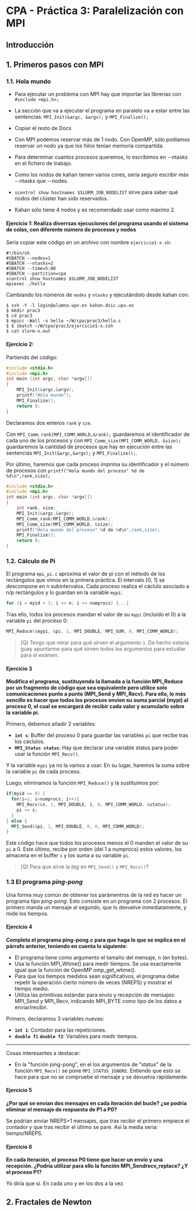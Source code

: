 # CPA - Práctica 3: Paralelización con MPI

## Introducción

## 1. Primeros pasos con MPI

### 1.1. Hola mundo

* Para ejecutar un problema con MPI hay que importar las librerías con `#include <mpi.h>;`
* La sección que va a ejecutar el programa en paralelo va a estar entre las sentencias: `MPI_Init(&argc, &argv);` y `MPI_Finalize();`
* Copiar el resto de Docs

* Con MPI podemos reservar más de 1 nodo. Con OpenMP, sólo podíamos reservar un nodo ya que los hilos tenían memoria compartida.
* Para determinar cuantos procesos queremos, lo escribimos en --ntasks en el fichero de trabajo.
* Como los nodos de kahan tienen varios cores, sería seguro escribir más --ntasks que --nodes.
* `scontrol show hostnames $SLURM_JOB_NODELIST` sirve para saber qué nodos del clúster han sido reservados.
* Kahan sólo tiene 4 nodos y es recomendado usar como máximo 2.

#### Ejercicio 1: Realiza diverrsas ejecuciones del programa usando el sistema de colas, con diferente número de procesos y nodos

Sería copiar este código en un archivo con nombre `ejercicio1-x.sh`:

```
#!/bin/sh
#SBATCH --nodes=1
#SBATCH --ntasks=2
#SBATCH --time=5:00
#SBATCH --partition=cpa
scontrol show hostnames $SLURM_JOB_NODELIST
mpiexec ./hello
```

Cambiando los números de `nodes` y `ntasks` y ejecutándolo desde kahan con:

```
$ ssh -Y -l login@alumno.upv.es kahan.dsic.upv.es
$ mkdir prac3
$ cd prac3
$ mpicc -Wall -o hello ~/W/cpa/prac3/hello.c
$ $ sbatch ~/W/cpa/prac3/ejercicio1-x.ssh
$ cat slurm-x.out
```

#### Ejercicio 2:

Partiendo del código:

```c
#include <stdio.h>
#include <mpi.h>
int main (int argc, char *argv[])
{
	MPI_Init(&argc,&argv);
	printf("Hola mundo");
	MPI_Finalize();
	return 0;
}
```

Declaramos dos enteros `rank` y `sze`.

Con `MPI_Comm_rank(MPI_COMM_WORLD,&rank);` guardaremos el identificador de cada uno de los procesos y con `MPI_Comm_size(MPI_COMM_WORLD, &size);` guardaremos la cantidad de procesos que hay en ejecución entre las sentencias `MPI_Init(&argc,&argv);` y `MPI_Finalize();`.

Por último, haremos que cada proceso imprima su identificador y el número de procesos con `printf("Hola mundo del proceso" %d de %d\n",rank,size);`

```c
#include <stdio.h>
#include <mpi.h>
int main (int argc, char *argv[])
{
	int rank, size;
	MPI_Init(&argc,&argv);
	MPI_Comm_rank(MPI_COMM_WORLD,&rank);
	MPI_Comm_size(MPI_COMM_WORLD, &size);
	printf("Hola mundo del proceso" %d de %d\n",rank,size);
	MPI_Finalize();
	return 0;
}
```

### 1.2. Cálculo de Pi

El programa `mpi_pi.c` aproxima el valor de pi con el método de los rectángulos que vimos en la primera práctica. El intervalo [0, 1] se descompone en n subintervalos. Cada proceso realiza el cáclulo asociado a n/p rectángulos y lo guardan en la variable `mypi`:

```c
for (i = myid + 1; i <= n; i += numprocs) {...}
```

Tras ello, todos los procesos mandan el valor de su `mypi` (incluido el 0) a la variable `pi` del proceso 0:

```c
MPI_Reduce(&mypi, &pi, 1, MPI_DOUBLE, MPI_SUM, 0, MPI_COMM_WORLD);
```

> [Q] Tengo que mirar para qué sirven el argumento `1`. De hecho estaría guay apuntarme para qué sirven todos los argumentos para estudiar para el exámen.

#### Ejercicio 3

**Modifica el programa, sustituyendo la llamada a la función MPI_Reduce por un fragmento de código que sea equivalente pero utilice solo comunicaciones punto a punto (MPI_Send y MPI_Recv). Para ello, lo más sencillo es hacer que todos los procesos envíen su suma parcial (mypi) al proceso 0, el cual se encargará de recibir cada valor y acumularlo sobre la variable pi.**

Primero, debemos añadir 2 variables:

* **`int s`**: Buffer del proceso 0 para guardar las variables `pi` que recibe tras los cáclulos.
* **`MPI_Status status`**: Hay que declarar una variable status para poder usar la función `MPI_Recv()`.

Y la variable `mypi` ya no la vamos a usar. En su lugar, haremos la suma sobre la variable `pi` de cada proceso.

Luego, eliminamos la función `MPI_Reduce()` y la sustituimos por:

```c
if(myid == 0) {
  for(i=1; i<numprocs; i++){
    MPI_Recv(&s, 1, MPI_DOUBLE, i, 0, MPI_COMM_WORLD, &status);
    pi += s;
  }
} else {
  MPI_Send(&pi, 1, MPI_DOUBLE, 0, 0, MPI_COMM_WORLD);
}
```

Este código hace que todos los procesos menos el 0 manden el valor de su `pi` a 0. Este último, recibe por orden (del 1 a numprocs) estos valores, los almacena en el buffer `s` y los suma a su variable `pi`.

> [Q] Para que sirve la *tag* en `MPI_Send()` y `MPI_Recv()`?

### 1.3 El programa *ping-pong*

Una forma muy común de obtener los parámentros de la red es hacer un programa tipo *ping-pong*. Esto consiste en un programa con 2 procesos. El primero manda un mensaje al segundo, que lo devuelve inmediatamente, y mide los tiempos.

#### Ejercicio 4

**Completa el programa ping-pong.c para que haga lo que se explica en el párrafo anterior, teniendo en cuenta lo siguiente:**

* El programa tiene como argumento el tamaño del mensaje, n (en bytes).
* Usa la función MPI_Wtime() para medir tiempos. Se usa exactamente igual que la función de OpenMP omp_get_wtime().
* Para que los tiempos medidos sean significativos, el programa debe repetir la operación cierto número de veces (NREPS) y mostrar el tiempo medio.
* Utiliza las primitivas estándar para envío y recepción de mensajes: MPI_Send y MPI_Recv, indicando MPI_BYTE como tipo de los datos a enviar/recibir.

Primero, declaramos 3 variables nuevas:

* **`int i`**: Contador para las repeticiones.
* **`double f1`** **`double f2`**: Variables para medir tiempos.

---

Cosas interesantes a destacar:

* En la "función ping-pong", en el los argumentos de "status" de la función `MPI_Recv()` se pone `MPI_STATUS_IGNORE`. Entiendo que esto se hace para que no se compruebe el mensaje y se devuelva rápidamente.

#### Ejercicio 5

**¿Por qué se envían dos mensajes en cada iteración del bucle? ¿se podría eliminar el mensaje de respuesta de P1 a P0?**

Se podrían enviar NREPS+1 mensajes, que tras recibir el primero empiece el contador y que tras recibir el último se pare. Así la media seria: tiempo/NREPS.

#### Ejercicio 6

**En cada iteración, el proceso P0 tiene que hacer un envío y una recepción. ¿Podría utilizar para ello la función MPI_Sendrecv_replace? ¿Y el proceso P1?**

Yo diría que sí. En cada uno y en los dos a la vez.

## 2. Fractales de Newton

